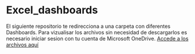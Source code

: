# Excel_dashboards
El siguiente repositorio te redirecciona a una carpeta con diferentes Dashboards. 
Para vizualisar los archivos sin necesidad de descargarlos es necesario iniciar sesion con tu cuenta de Microsoft OneDrive.
[Accede a los archivos aquí](https://1drv.ms/f/c/0940360020b10d46/Eni2xDzPUTtLpBhlDV7PZnABpZkKBlFVq0nSiek4LwZlkw?e=YsmCKw)
